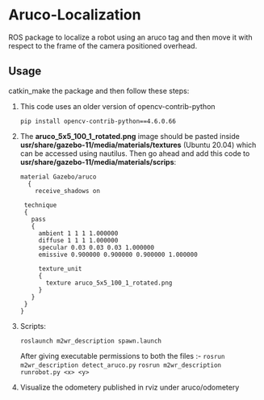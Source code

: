 # Aruco-Localization

ROS package to localize a robot using an aruco tag and then move it with respect to the frame of the camera positioned overhead.

## Usage
catkin_make the package and then follow these steps:

1. This code uses an older version of opencv-contrib-python

       pip install opencv-contrib-python==4.6.0.66

 


2. The **aruco_5x5_100_1_rotated.png** image should be pasted inside **usr/share/gazebo-11/media/materials/textures** (Ubuntu 20.04) which can be accessed using nautilus.
   Then go ahead and add this code to **usr/share/gazebo-11/media/materials/scrips**:

   
       material Gazebo/aruco
         {
           receive_shadows on
      
        technique
        {
          pass
          {
            ambient 1 1 1 1.000000
            diffuse 1 1 1 1.000000
            specular 0.03 0.03 0.03 1.000000 
            emissive 0.900000 0.900000 0.900000 1.000000
      
            texture_unit
            {
              texture aruco_5x5_100_1_rotated.png
            }
          }
        }
       }

4. Scripts:

       roslaunch m2wr_description spawn.launch
   After giving executable permissions to both the files :-
       ```rosrun m2wr_description detect_aruco.py```
       ```rosrun m2wr_description runrobot.py <x> <y>```


6. Visualize the odometery published in rviz under aruco/odometery
  
